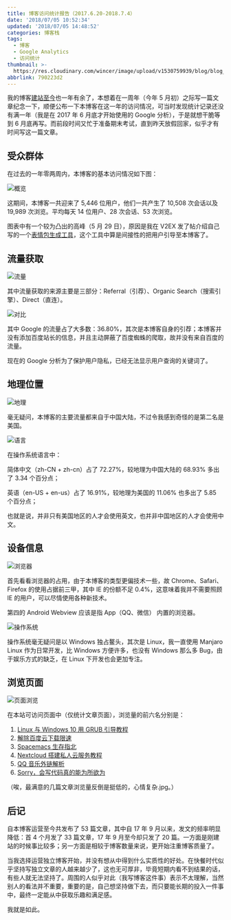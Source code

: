 ```yaml
---
title: 博客访问统计报告（2017.6.20-2018.7.4）
date: '2018/07/05 10:52:34'
updated: '2018/07/05 14:48:52'
categories: 博客栈
tags:
  - 博客
  - Google Analytics
  - 访问统计
thumbnail: >-
  https://res.cloudinary.com/wincer/image/upload/v1530759939/blog/blog_reporter/blog_reporter.png
abbrlink: 790223d2
---
```


我的博客[建站至今](../4a17b156/)也一年有余了，本想着在一周年（今年 5 月初）之际写一篇文章纪念一下，顺便公布一下本博客在这一年的访问情况，可当时发现统计记录还没有满一年（我是在 2017 年 6 月底才开始使用的 Google 分析），于是就想干脆等到 6 月底再写。而前段时间又忙于准备期末考试，直到昨天放假回家，似乎才有时间写这一篇文章。

<!-- more -->

## 受众群体

在过去的一年零两周内，本博客的基本访问情况如下图：

![概览](https://res.cloudinary.com/wincer/image/upload/v1530761892/blog/blog_reporter/overview.png)

这期间，本博客一共迎来了 5,446 位用户，他们一共产生了 10,508 次会话以及 19,989 次浏览。平均每天 14 位用户、28 次会话、53 次浏览。

图表中有一个较为凸出的高峰（5 月 29 日），原因是我在 V2EX 发了帖介绍自己写的一个[表情包生成工具](https://www.v2ex.com/t/458433#reply23)，这个工具中算是间接性的把用户引导至本博客了。

## 流量获取

![流量](https://res.cloudinary.com/wincer/image/upload/v1530763252/blog/blog_reporter/traffic_overview.png)

其中流量获取的来源主要是三部分：Referral（引荐）、Organic Search（搜索引擎）、Direct（直连）。

![对比](https://res.cloudinary.com/wincer/image/upload/v1530766976/blog/blog_reporter/traffic_cmp.png)

其中 Google 的流量占了大多数：36.80%，其次是本博客自身的引荐；本博客并没有添加百度站长的信息，并且主动屏蔽了百度蜘蛛的爬取，故并没有来自百度的流量。

现在的 Google 分析为了保护用户隐私，已经无法显示用户查询的关键词了。

## 地理位置

![地理](https://res.cloudinary.com/wincer/image/upload/v1530766078/blog/blog_reporter/location.png)

毫无疑问，本博客的主要流量都来自于中国大陆，不过令我感到奇怪的是第二名是美国。

![语言](https://res.cloudinary.com/wincer/image/upload/v1530766008/blog/blog_reporter/language.png)

在操作系统语言中：

简体中文（zh-CN + zh-cn）占了 72.27%，较地理为中国大陆的 68.93% 多出了 3.34 个百分点；

英语（en-US + en-us）占了 16.91%，较地理为美国的 11.06% 也多出了 5.85 个百分点；

也就是说，并非只有美国地区的人才会使用英文，也并非中国地区的人才会使用中文。

## 设备信息

![浏览器](https://res.cloudinary.com/wincer/image/upload/v1530768660/blog/blog_reporter/browser.png)

首先看看浏览器的占用，由于本博客的类型更偏技术一些，故 Chrome、Safari、Firefox 的使用占据前三甲，其中 IE 的份额不足 0.4%，这意味着我并不需要照顾 IE 的用户，可以尽情使用各种新技术。

第四的 Android Webview 应该是指 App（QQ、微信） 内置的浏览器。

![操作系统](https://res.cloudinary.com/wincer/image/upload/v1530765885/blog/blog_reporter/system.png)

操作系统毫无疑问是以 Windows 独占鳌头，其次是 Linux，我一直使用 Manjaro Linux 作为日常开发，比 Windows 方便许多，也没有 Windows 那么多 Bug，由于娱乐方式的缺乏，在 Linux 下开发也会更加专注。

## 浏览页面

![页面浏览](https://res.cloudinary.com/wincer/image/upload/v1530767677/blog/blog_reporter/page.png)

在本站可访问页面中（仅统计文章页面），浏览量的前六名分别是：

1. [Linux 与 Windows 10 用 GRUB 引导教程](../ad42f575/)
2. [解除百度云下载限速](../cfd78fa9/)
3. [Spacemacs 生存指北](../2aa541e6/)
4. [Nextcloud 搭建私人云服务教程](../bf0413ac/)
5. [QQ 音乐外链解析](../72171293/)
6. [Sorry，会写代码真的能为所欲为](../8575e868/)

（唉，最满意的几篇文章浏览量反倒是挺低的，心情复杂.jpg。）

##  后记

自本博客运营至今共发布了 53 篇文章，其中自 17 年 9 月以来，发文的频率明显降低：首 4 个月发了 33 篇文章，17 年 9 月至今却只发了 20 篇。一方面是刚建站的时候事比较多；另一方面是相较于博客数量来说，更开始注重博客质量了。

当我选择运营独立博客开始，并没有想从中得到什么实质性的好处。在快餐时代似乎坚持写独立文章的人越来越少了，这也无可厚非，毕竟短期内看不到结果的话，有些人就无法坚持了。周围的人似乎对此（我写博客这件事）表示不太理解，当然别人的看法并不重要，重要的是，自己想坚持做下去，而只要能长期的投入一件事中，最终一定能从中获取乐趣和满足感。

我就是如此。
